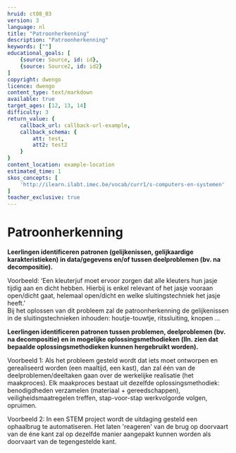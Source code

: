 ```yaml
---
hruid: ct08_03
version: 3
language: nl
title: "Patroonherkenning"
description: "Patroonherkenning"
keywords: [""]
educational_goals: [
    {source: Source, id: id}, 
    {source: Source2, id: id2}
]
copyright: dwengo
licence: dwengo
content_type: text/markdown
available: true
target_ages: [12, 13, 14]
difficulty: 3
return_value: {
    callback_url: callback-url-example,
    callback_schema: {
        att: test,
        att2: test2
    }
}
content_location: example-location
estimated_time: 1
skos_concepts: [
    'http://ilearn.ilabt.imec.be/vocab/curr1/s-computers-en-systemen'
]
teacher_exclusive: true
---
```


# Patroonherkenning

**Leerlingen identificeren patronen (gelijkenissen, gelijkaardige karakteristieken) in data/gegevens en/of tussen deelproblemen (bv. na decompositie).**
  
Voorbeeld: ‘Een kleuterjuf moet ervoor zorgen dat alle kleuters hun jasje tijdig aan en dicht hebben. Hierbij is enkel relevant of het jasje vooraan open/dicht gaat, helemaal open/dicht en welke sluitingstechniek het jasje heeft.' <br>
Bij het oplossen van dit probleem zal de patroonherkenning de gelijkenissen in de sluitingstechnieken inhouden: houtje-touwtje, ritssluiting, knopen ...

**Leerlingen identificeren patronen tussen problemen, deelproblemen (bv. na decompositie) en in mogelijke oplossingsmethodieken (lln. zien dat bepaalde oplossingsmethodieken kunnen hergebruikt worden).**

Voorbeeld 1: Als het probleem gesteld wordt dat iets moet ontworpen en gerealiseerd worden (een maaltijd, een kast), dan zal één van de deelproblemen/deeltaken gaan over de werkelijke realisatie (het maakproces). Elk maakproces bestaat uit dezelfde oplossingsmethodiek: benodigdheden verzamelen (materiaal + gereedschappen), veiligheidsmaatregelen treffen, stap-voor-stap werkvolgorde volgen, opruimen. 

Voorbeeld 2: In een STEM project wordt de uitdaging gesteld een ophaalbrug te automatiseren. Het laten 'reageren' van de brug op doorvaart van de éne kant zal op dezelfde manier aangepakt kunnen worden als doorvaart van de tegengestelde kant.

